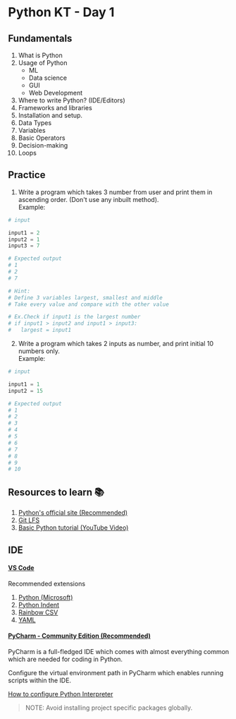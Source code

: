 # Python KT - Day 1

## Fundamentals

1. What is Python
2. Usage of Python
   - ML
   - Data science
   - GUI
   - Web Development
3. Where to write Python? (IDE/Editors)
4. Frameworks and libraries
5. Installation and setup.
6. Data Types
7. Variables
8. Basic Operators
9. Decision-making
10. Loops


## Practice

1. Write a program which takes 3 number from user and print them in ascending order. (Don't use any inbuilt method).
<br>Example:
```python
# input

input1 = 2
input2 = 1
input3 = 7

# Expected output
# 1
# 2
# 7

# Hint:
# Define 3 variables largest, smallest and middle
# Take every value and compare with the other value

# Ex.Check if input1 is the largest number
# if input1 > input2 and input1 > input3:
#   largest = input1

```
2. Write a program which takes 2 inputs as number, and print initial 10 numbers only.
<br>Example:
```python
# input

input1 = 1
input2 = 15

# Expected output
# 1
# 2
# 3
# 4
# 5
# 6
# 7
# 8
# 9
# 10
```

## Resources to learn 📚

1. [Python's official site (Recommended)](https://docs.python.org/3/library/index.html)
2. [Git LFS](https://github.com/git-lfs/git-lfs)
3. [Basic Python tutorial (YouTube Video)](https://www.youtube.com/watch?v=eWRfhZUzrAc)


## IDE

#### [VS Code](https://code.visualstudio.com/)

Recommended extensions

1. [Python (Microsoft)](https://marketplace.visualstudio.com/items?itemName=ms-python.python)
2. [Python Indent](https://marketplace.visualstudio.com/items?itemName=KevinRose.vsc-python-indent)
3. [Rainbow CSV](https://marketplace.visualstudio.com/items?itemName=mechatroner.rainbow-csv)
4. [YAML](https://marketplace.visualstudio.com/items?itemName=redhat.vscode-yaml)

#### [PyCharm - Community Edition (Recommended)](https://www.jetbrains.com/pycharm/download/#section=windows)

PyCharm is a full-fledged IDE which comes with almost everything common which are needed for coding in Python.

Configure the virtual environment path in PyCharm which enables running scripts within the IDE.

[How to configure Python Interpreter](https://www.jetbrains.com/help/pycharm/configuring-python-interpreter.html)

> NOTE: Avoid installing project specific packages globally.